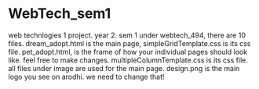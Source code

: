 # WebTech_sem1
web technlogies 1 project. year 2. sem 1
under webtech_494, there are 10 files. dream_adopt.html is the main page, simpleGridTemplate.css is its css file. 
pet_adopt.html, is the frame of how your individual pages should look like. feel free to make changes. multipleColumnTemplate.css is its css file.
all files under image are used for the main page. design.png is the main logo you see on arodhi. we need to change that!
